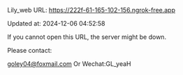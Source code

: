 Lily_web URL: https://222f-61-165-102-156.ngrok-free.app

Updated at: 2024-12-06 04:52:58

If you cannot open this URL, the server might be down.

Please contact: 

goley04@foxmail.com Or Wechat:GL_yeaH